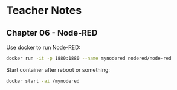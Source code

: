 # Teacher Notes

## Chapter 06 - Node-RED

Use docker to run Node-RED:

```bash
docker run -it -p 1880:1880 --name mynodered nodered/node-red
```

Start container after reboot or something:

```bash
docker start -ai /mynodered
```

